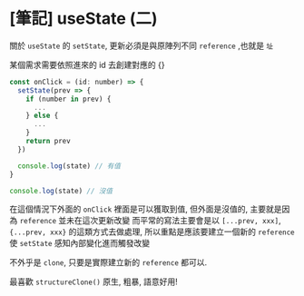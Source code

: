 # [筆記] useState (二)

關於 `useState` 的 `setState`, 更新必須是與原陣列不同 `reference` ,也就是 `址`

某個需求需要依照進來的 id 去創建對應的 {}

```jsx
const onClick = (id: number) => {
  setState(prev => {
    if (number in prev) {
      ...
    } else {
      ...
    }
    return prev
  })

  console.log(state) // 有值
}

console.log(state) // 沒值
```

在這個情況下外面的 `onClick` 裡面是可以獲取到值, 但外面是沒值的, 主要就是因為 `reference` 並未在這次更新改變
而平常的寫法主要會是以 `[...prev, xxx]`, `{...prev, xxx}` 的這類方式去做處理, 所以重點是應該要建立一個新的 `reference` 使 `setState` 感知內部變化進而觸發改變

不外乎是 `clone`, 只要是實際建立新的 `reference` 都可以.

最喜歡 `structureClone()` 原生, 粗暴, 語意好用!

